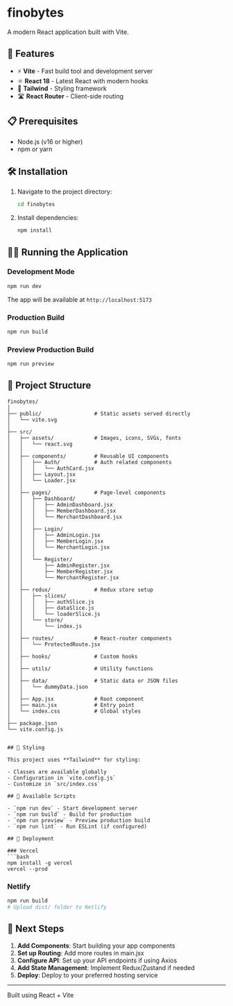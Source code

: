 # finobytes

A modern React application built with Vite.

## 🚀 Features

- ⚡ **Vite** - Fast build tool and development server
- ⚛️ **React 18** - Latest React with modern hooks
- 🎨 **Tailwind** - Styling framework
- 🛣️ **React Router** - Client-side routing

## 📋 Prerequisites

- Node.js (v16 or higher)
- npm or yarn

## 🛠️ Installation

1. Navigate to the project directory:

   ```bash
   cd finobytes
   ```

2. Install dependencies:
   ```bash
   npm install
   ```

## 🏃‍♂️ Running the Application

### Development Mode

```bash
npm run dev
```

The app will be available at `http://localhost:5173`

### Production Build

```bash
npm run build
```

### Preview Production Build

```bash
npm run preview
```

## 📁 Project Structure

````
finobytes/
│
├── public/                 # Static assets served directly
│   └── vite.svg
│
├── src/
│   ├── assets/             # Images, icons, SVGs, fonts
│   │   └── react.svg
│   │
│   ├── components/         # Reusable UI components
│   │   ├── Auth/           # Auth related components
│   │   │   └── AuthCard.jsx
│   │   ├── Layout.jsx
│   │   └── Loader.jsx
│   │
│   ├── pages/              # Page-level components
│   │   ├── Dashboard/
│   │   │   ├── AdminDashboard.jsx
│   │   │   ├── MemberDashboard.jsx
│   │   │   └── MerchantDashboard.jsx
│   │   │
│   │   ├── Login/
│   │   │   ├── AdminLogin.jsx
│   │   │   ├── MemberLogin.jsx
│   │   │   └── MerchantLogin.jsx
│   │   │
│   │   └── Register/
│   │       ├── AdminRegister.jsx
│   │       ├── MemberRegister.jsx
│   │       └── MerchantRegister.jsx
│   │
│   ├── redux/              # Redux store setup
│   │   ├── slices/
│   │   │   ├── authSlice.js
│   │   │   ├── dataSlice.js
│   │   │   └── loaderSlice.js
│   │   └── store/
│   │       └── index.js
│   │
│   ├── routes/             # React-router components
│   │   └── ProtectedRoute.jsx
│   │
│   ├── hooks/              # Custom hooks
│   │
│   ├── utils/              # Utility functions
│   │
│   ├── data/               # Static data or JSON files
│   │   └── dummyData.json
│   │
│   ├── App.jsx             # Root component
│   ├── main.jsx            # Entry point
│   └── index.css           # Global styles
│
├── package.json
└── vite.config.js


## 🎨 Styling

This project uses **Tailwind** for styling:

- Classes are available globally
- Configuration in `vite.config.js`
- Customize in `src/index.css`

## 🔧 Available Scripts

- `npm run dev` - Start development server
- `npm run build` - Build for production
- `npm run preview` - Preview production build
- `npm run lint` - Run ESLint (if configured)

## 🚀 Deployment

### Vercel
```bash
npm install -g vercel
vercel --prod
````

### Netlify

```bash
npm run build
# Upload dist/ folder to Netlify
```

## 🎯 Next Steps

1. **Add Components**: Start building your app components
2. **Set up Routing**: Add more routes in main.jsx
3. **Configure API**: Set up your API endpoints if using Axios
4. **Add State Management**: Implement Redux/Zustand if needed
5. **Deploy**: Deploy to your preferred hosting service

---

Built using React + Vite
